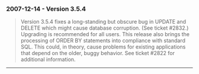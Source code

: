 ### 2007\-12\-14 \- Version 3\.5\.4


> Version 3\.5\.4 fixes a long\-standing but obscure bug in UPDATE and
>  DELETE which might cause database corruption. (See ticket \#2832\.)
>  Upgrading is recommended for all users.
>  This release also brings the processing of ORDER BY statements into
>  compliance with standard SQL. This could, in theory, cause problems
>  for existing applications that depend on the older, buggy behavior.
>  See ticket \#2822 for additional information.



---


